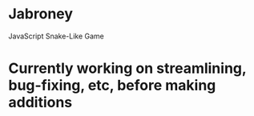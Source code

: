 # Jabroney
JavaScript Snake-Like Game

# Currently working on streamlining, bug-fixing, etc, before making additions
